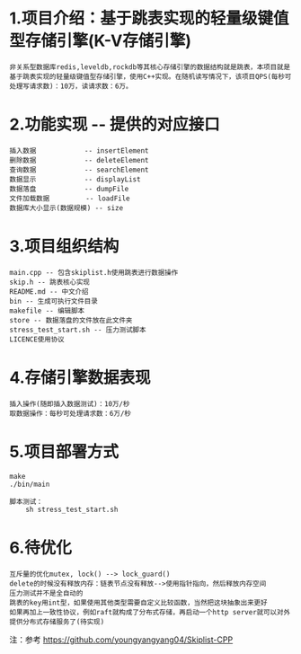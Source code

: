 # 1.项目介绍：基于跳表实现的轻量级键值型存储引擎(K-V存储引擎)
    非关系型数据库redis,leveldb,rockdb等其核心存储引擎的数据结构就是跳表，本项目就是基于跳表实现的轻量级键值型存储引擎，使用C++实现。在随机读写情况下，该项目QPS(每秒可处理写请求数)：10万，读请求数：6万。

# 2.功能实现 -- 提供的对应接口
    插入数据            -- insertElement
    删除数据            -- deleteElement
    查询数据            -- searchElement
    数据显示            -- displayList
    数据落盘            -- dumpFile  
    文件加载数据         -- loadFile 
    数据库大小显示(数据规模) -- size

# 3.项目组织结构
    main.cpp -- 包含skiplist.h使用跳表进行数据操作
    skip.h -- 跳表核心实现
    README.md -- 中文介绍
    bin -- 生成可执行文件目录
    makefile -- 编辑脚本
    store -- 数据落盘的文件放在此文件夹
    stress_test_start.sh -- 压力测试脚本
    LICENCE使用协议

# 4.存储引擎数据表现
    插入操作(随即插入数据测试)：10万/秒
    取数据操作：每秒可处理请求数：6万/秒

# 5.项目部署方式
    make
    ./bin/main

    脚本测试：
        sh stress_test_start.sh

# 6.待优化
    互斥量的优化mutex, lock() --> lock_guard()
    delete的时候没有释放内存：链表节点没有释放-->使用指针指向，然后释放内存空间
    压力测试并不是全自动的
    跳表的key用int型，如果使用其他类型需要自定义比较函数，当然把这块抽象出来更好
    如果再加上一致性协议，例如raft就构成了分布式存储，再启动一个http server就可以对外提供分布式存储服务了(待实现)

注：参考 https://github.com/youngyangyang04/Skiplist-CPP
